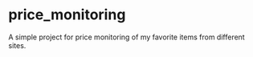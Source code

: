 # price_monitoring
A simple project for price monitoring of my favorite items from different sites.
